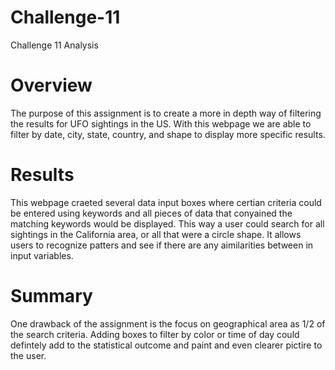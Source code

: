# Challenge-11
Challenge 11 Analysis

# Overview 
The purpose of this assignment is to create a more in depth way of filtering the results for UFO sightings in the US. With this webpage we are able to filter by date, city, state, country, and shape to display more specific results.   

# Results
This webpage craeted several data input boxes where certian criteria could be entered using keywords and all pieces of data that conyained the matching keywords would be displayed. This way a user could search for all sightings in the California area, or all that were a circle shape. It allows users to recognize patters and see if there are any aimilarities between in input variables.

# Summary
One drawback of the assignment is the focus on geographical area as 1/2 of the search criteria. Adding boxes to filter by color or time of day could defintely add to the statistical outcome and paint and even clearer pictire to the user. 
